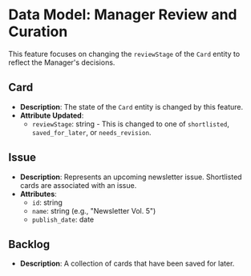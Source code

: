# Data Model: Manager Review and Curation

This feature focuses on changing the `reviewStage` of the `Card` entity to reflect the Manager's decisions.

## Card
- **Description**: The state of the `Card` entity is changed by this feature.
- **Attribute Updated**:
  - `reviewStage`: string - This is changed to one of `shortlisted`, `saved_for_later`, or `needs_revision`.

## Issue
- **Description**: Represents an upcoming newsletter issue. Shortlisted cards are associated with an issue.
- **Attributes**:
  - `id`: string
  - `name`: string (e.g., "Newsletter Vol. 5")
  - `publish_date`: date

## Backlog
- **Description**: A collection of cards that have been saved for later.
